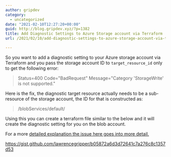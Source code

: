 ```yaml
---
author: gripdev
category:
  - uncategorized
date: "2021-02-10T12:27:20+00:00"
guid: http://blog.gripdev.xyz/?p=1382
title: Add Diagnostic Settings to Azure Storage account via Terraform
url: /2021/02/10/add-diagnostic-settings-to-azure-storage-account-via-terraform/

---
```

So you want to add a diagnostic setting to your Azure storage account via Terraform and you pass the storage account ID to `target_resource_id` only to get the following error:

> Status=400 Code="BadRequest" Message="Category 'StorageWrite' is not supported."

Here is the fix, the diagnostic target resource actually needs to be a sub-resource of the storage account, the ID for that is constructed as:

> <StorageAccountId>/blobServices/default/

Using this you can create a terraform file similar to the below and it will create the diagnostic setting for you on the blob account.

For a more [detailed explanation the issue here goes into more detail.](https://github.com/terraform-providers/terraform-provider-azurerm/issues/8275#issuecomment-755222989)

https://gist.github.com/lawrencegripper/b05872a6d3d72641c7a276c8c1357d53
